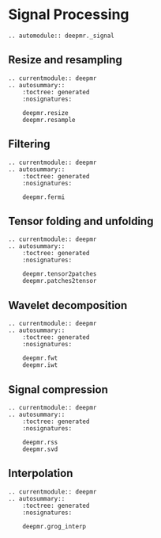 # Signal Processing

```{eval-rst}
.. automodule:: deepmr._signal
```

## Resize and resampling
```{eval-rst}
.. currentmodule:: deepmr 
.. autosummary::
	:toctree: generated
	:nosignatures:
	
	deepmr.resize
	deepmr.resample
```

## Filtering
```{eval-rst}
.. currentmodule:: deepmr 
.. autosummary::
	:toctree: generated
	:nosignatures:
	
	deepmr.fermi
```

## Tensor folding and unfolding
```{eval-rst}
.. currentmodule:: deepmr 
.. autosummary::
	:toctree: generated
	:nosignatures:
	
	deepmr.tensor2patches
	deepmr.patches2tensor
```

## Wavelet decomposition
```{eval-rst}
.. currentmodule:: deepmr 
.. autosummary::
	:toctree: generated
	:nosignatures:
	
	deepmr.fwt
	deepmr.iwt
```

## Signal compression
```{eval-rst}
.. currentmodule:: deepmr 
.. autosummary::
	:toctree: generated
	:nosignatures:
	
	deepmr.rss
	deepmr.svd
```

## Interpolation
```{eval-rst}
.. currentmodule:: deepmr 
.. autosummary::
	:toctree: generated
	:nosignatures:
	
	deepmr.grog_interp
```

